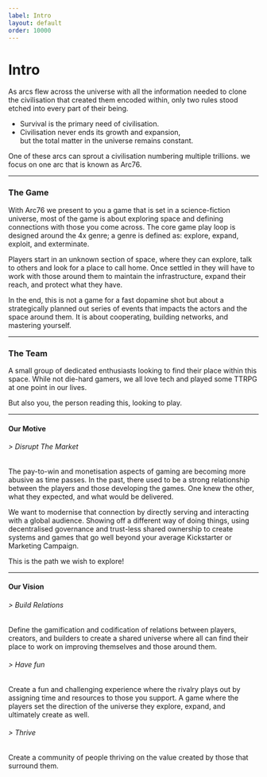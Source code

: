 ```yaml
---
label: Intro
layout: default
order: 10000
---
```

# Intro

As arcs flew across the universe with all the information needed to clone the civilisation that created them encoded within, only two rules stood etched into every part of their being.

* Survival is the primary need of civilisation.
* Civilisation never ends its growth and expansion, <br />
  but the total matter in the universe remains constant.

One of these arcs can sprout a civilisation numbering multiple trillions. we focus on one arc that is known as Arc76.

---
### The Game

With Arc76 we present to you a game that is set in a science-fiction universe, most of the game is about exploring space and defining connections with those you come across. The core game play loop is designed around the 4x genre; a genre is defined as: explore, expand, exploit, and exterminate. 

Players start in an unknown section of space, where they can explore, talk to others and look for a place to call home. Once settled in they will have to work with those around them to maintain the infrastructure, expand their reach, and protect what they have.

In the end, this is not a game for a fast dopamine shot but about a strategically planned out series of events that impacts the actors and the space around them. It is about cooperating, building networks, and mastering yourself.

---
### The Team

A small group of dedicated enthusiasts looking to find their place within this space. While not die-hard gamers, we all love tech and played some TTRPG at one point in our lives.

But also you, the person reading this, looking to play.

---
#### Our Motive

###### > Disrupt The Market

The pay-to-win and monetisation aspects of gaming are becoming more abusive as time passes. In the past, there used to be a strong relationship between the players and those developing the games. One knew the other, what they expected, and what would be delivered.

We want to modernise that connection by directly serving and interacting with a global audience. Showing off a different way of doing things, using decentralised governance and trust-less shared ownership to create systems and games that go well beyond your average Kickstarter or Marketing Campaign.

This is the path we wish to explore!

---
#### Our Vision

###### > Build Relations

Define the gamification and codification of relations between players, creators, and builders to create a shared universe where all can find their place to work on improving themselves and those around them.

###### > Have fun

Create a fun and challenging experience where the rivalry plays out by assigning time and resources to those you support. A game where the players set the direction of the universe they explore, expand, and ultimately create as well.

###### > Thrive

Create a community of people thriving on the value created by those that surround them.